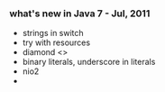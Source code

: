 ### what's new in Java 7 - Jul, 2011

- strings in switch
- try with resources
- diamond <>
- binary literals, underscore in literals
- nio2
- 